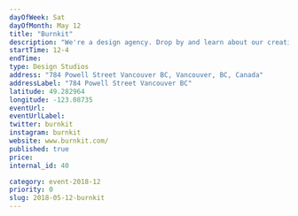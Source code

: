 ```yaml
---
dayOfWeek: Sat
dayOfMonth: May 12
title: "Burnkit"
description: "We're a design agency. Drop by and learn about our creative process. At 2 pm founder and partner, Josh Dunford, and the design team will do a short talk followed by a Q&A. We'll have work samples to review, refreshments on hand, and even few jokes."
startTime: 12-4
endTime: 
type: Design Studios
address: "784 Powell Street Vancouver BC, Vancouver, BC, Canada"
addressLabel: "784 Powell Street Vancouver BC"
latitude: 49.282964
longitude: -123.08735
eventUrl: 
eventUrlLabel: 
twitter: burnkit
instagram: burnkit
website: www.burnkit.com/
published: true
price: 
internal_id: 40

category: event-2018-12
priority: 0
slug: 2018-05-12-burnkit
---
```

